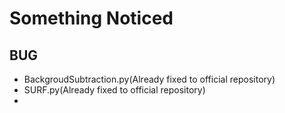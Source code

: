 # Something Noticed

## BUG

* BackgroudSubtraction.py(Already fixed to official repository)
* SURF.py(Already fixed to official repository)
* 